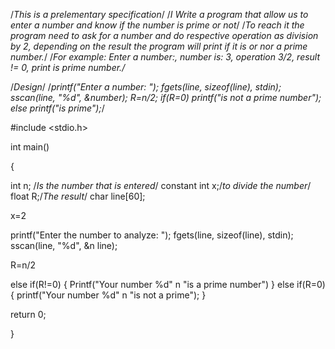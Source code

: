 /*This is a prelementary specification*/
/*I Write a program that allow us to enter a number and know if the number is 
prime or not*/
/*To reach it the program need to ask for a number and do respective operation as division by 2, depending on the result
the program will print if it is or nor a prime number.*/
/*For example: Enter a number:, number is: 3, operation 3/2, result != 0, print is prime number./*

/*Design*/
/*printf("Enter a number: "); fgets(line, sizeof(line), stdin); sscan(line, "%d", &number); R=n/2; if(R=0) printf("is not a prime number");
else printf("is prime");*/

#include <stdio.h>

int main()

{

int n; /*Is the number that is entered*/
constant int x;/*to divide the number*/
float R;/*The result*/
char line[60];

x=2

printf("Enter the number to analyze: ");
fgets(line, sizeof(line), stdin);
sscan(line, "%d", &n line);

R=n/2

else if(R!=0) {
Printf("Your number %d" n "is a prime number")
}
else if(R=0){
printf("Your number %d" n "is not a prime");
}

return 0;

}
